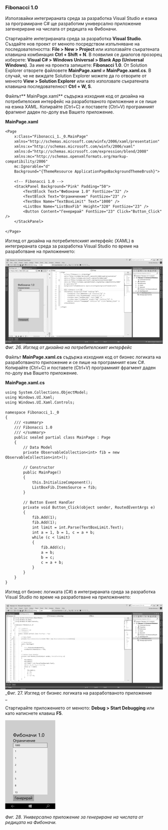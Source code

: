 ### Fibonacci 1.0

Използвайки интегрираната среда за разработка Visual Studio и езика за програмиране C\# ще разработим универсално приложение загенериране на числата от редицата на Фибоначи.

Стартирайте интегрираната среда за разработка **Visual Studio**. Създайте нов проект от менюто посредством изпълняване на последователността: **File &gt; New &gt; Project** или използвайте съкратената клавишна комбинация **Ctrl + Shift + N**. В появилия се диалогов прозорец изберете: **Visual C\# &gt; Windows Universal &gt; Blank App \(Universal Windows\)**. За име на проекта запишете: **Fibonacci 1.0**. От Solution Explorer отворете файловете **MainPage.xaml** и **MainPage.xaml.cs**. В случай, че не виждате Solution Explorer можете да го отворите от менюто **View &gt; Solution Explorer** или като използвате съкратената клавишна последователност **Ctrl + W, S**.

Файлът** MainPage.xaml** съдържа изходния код от дизайна на потребителския интерфейс на разработваното приложение и се пише на езика XAML. Копирайте \(Ctrl+C\) и поставете \(Ctrl+V\) програмният фрагмент даден по-долу във Вашето приложение.

**MainPage.xaml**

```
<Page
    x:Class="Fibonacci_1._0.MainPage"
    xmlns="http://schemas.microsoft.com/winfx/2006/xaml/presentation"
    xmlns:x="http://schemas.microsoft.com/winfx/2006/xaml"
    xmlns:d="http://schemas.microsoft.com/expression/blend/2008"
    xmlns:mc="http://schemas.openxmlformats.org/markup-compatibility/2006"
    mc:Ignorable="d"
    Background="{ThemeResource ApplicationPageBackgroundThemeBrush}">

    <!-- Fibonacci 1.0 -->
    <StackPanel Background="Pink" Padding="50">
        <TextBlock Text="Фибоначи 1.0" FontSize="32" />
        <TextBlock Text="Ограничение" FontSize="23" />
        <TextBox Name="TextBoxLimit" Text="1000" />
        <ListBox Name="ListBoxFib" Height="320" FontSize="23" />
        <Button Content="Генерирай" FontSize="23" Click="Button_Click" />
    </StackPanel>

</Page>
```

Изглед от дизайна на потребителският интерфейс \(XAML\) в интегрираната среда за разработка Visual Studio по време на разработване на приложението:

![](/chapter1/26.png)_Фиг. 26. Изглед от дизайна на потребителският интерфейс_

Файлът **MainPage.xaml.cs** съдържа изходния код от бизнес логиката на разработваното приложение и се пише на програмният език C\#. Копирайте \(Ctrl+C\) и поставете \(Ctrl+V\) програмният фрагмент даден по-долу във Вашето приложение.

**MainPage.xaml.cs**

```
using System.Collections.ObjectModel;
using Windows.UI.Xaml;
using Windows.UI.Xaml.Controls;

namespace Fibonacci_1._0
{
    /// <summary>
    /// Fibonacci 1.0
    /// </summary>
    public sealed partial class MainPage : Page
    {
        // Data Model
        private ObservableCollection<int> fib = new ObservableCollection<int>();

        // Constructor
        public MainPage()
        {
            this.InitializeComponent();
            ListBoxFib.ItemsSource = fib;
        }

        // Button Event Handler
        private void Button_Click(object sender, RoutedEventArgs e)
        {
            fib.Add(1);
            fib.Add(1);
            int limit = int.Parse(TextBoxLimit.Text);
            int a = 1, b = 1, c = a + b;
            while (c < limit)
            {
                fib.Add(c);
                a = b;
                b = c;
                c = a + b;
            }
        }
    }
}
```

Изглед от бизнес логиката \(C\#\) в интегрираната среда за разработка Visual Studio по време на разработване на приложението:

![](/chapter1/27.png)_Фиг. 27. Изглед от бизнес логиката на разработваното приложение  
_

Стартирайте приложението от менюто: **Debug &gt; Start Debugging** или като натиснете клавиш **F5**.

![](/chapter1/28.png)

_Фиг. 28. Универсално приложение за генериране на числата от редицата на Фибоначи._

